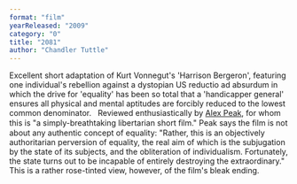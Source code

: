 ```yaml
---
format: "film"
yearReleased: "2009"
category: "0"
title: "2081"
author: "Chandler Tuttle"
---
```

Excellent short adaptation of Kurt Vonnegut's  'Harrison Bergeron', featuring one individual's rebellion against a  dystopian US reductio ad absurdum in which the drive for  'equality' has been so total that a 'handicapper general' ensures  all physical and mental aptitudes are forcibly reduced to the lowest  common denominator.
 
Reviewed enthusiastically by <a href="http://alexpeak.com/art/films/2081/">Alex Peak</a>, for  whom this is "a simply-breathtaking libertarian short ﬁlm." Peak  says the film is not about any authentic concept of equality:  "Rather, this is an objectively authoritarian perversion of  equality, the real aim of which is the subjugation by the state of  its subjects, and the obliteration of individualism. Fortunately,  the state turns out to be incapable of entirely destroying the  extraordinary." This is a rather rose-tinted view, however, of the  film's bleak ending. 
 
 